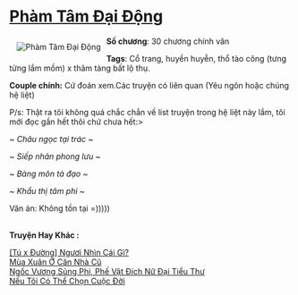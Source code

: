 <a href="https://utruyen.com/pham-tam-dai-dong/19483/" title="Phàm Tâm Đại Động"><h1>Phàm Tâm Đại Động</h1></a><div style="display:table"><img align="right" style="float: left; padding: 10px;" src="https://utruyen.com/images/story/200x260/pham-tam-dai-dong.jpg" alt="Phàm Tâm Đại Động"><b>Số chương</b>: 30 chương chính văn<p></p><b>Tags</b>: Cổ trang, huyền huyễn, thổ tào công (tưng tửng lắm mồm) x thâm tàng bất lộ thụ.<p></p><b>Couple chính:</b> Cứ đoán xem.Các truyện có liên quan (Yêu ngôn hoặc chúng hệ liệt)<p></p>P/s: Thật ra tôi không quá chắc chắn về list truyện trong hệ liệt này lắm, tôi mới đọc gần hết thôi chứ chưa hết:><p></p><em>~ Châu ngọc tại trác ~</em><p></p><em>~ Siếp nhãn phong lưu ~</em><p></p><em>~ Bàng môn tả đạo ~ </em><p></p><em>~ Khẩu thị tâm phi ~</em><p></p>Văn án: Không tồn tại =)))))</div><p><br><b>Truyện Hay Khác :</b></p><a href="https://utruyen.com/tu-x-duong-nguoi-nhin-cai-gi/19478/" alt="[Tú x Đường] Ngươi Nhìn Cái Gì?">[Tú x Đường] Ngươi Nhìn Cái Gì?</a><br/><a href="https://github.com/quanluxury/truyenhot/tree/master/truyenhay/15949/" alt="Mùa Xuân Ở Căn Nhà Cũ">Mùa Xuân Ở Căn Nhà Cũ</a><br/><a href="https://github.com/quanluxury/truyenhot/tree/master/truyenhay/13791/" alt="Ngốc Vương Sủng Phi, Phế Vật Đích Nữ Đại Tiểu Thư">Ngốc Vương Sủng Phi, Phế Vật Đích Nữ Đại Tiểu Thư</a><br/><a href="https://github.com/quanluxury/ngontinh_sac/tree/master/truyenhay/19046/" alt="Nếu Tôi Có Thể Chọn Cuộc Đời">Nếu Tôi Có Thể Chọn Cuộc Đời</a><br/>
